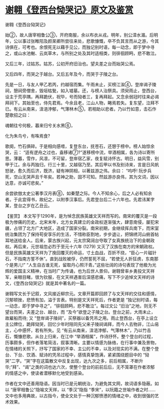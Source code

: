 # [谢翱《登西台恸哭记》原文及鉴赏](https://www.vrrw.net/wx/10262.html)

谢翱《登西台恸哭记》

始②，故人唐宰相鲁公③，开府南服，余以布衣从戎。明年，别公漳水湄。后明年，公以事过张睢阳及颜杲卿所尝往来处，悲歌慷慨，卒不负其言而从之游，今其诗俱在，可考也。余恨死无以藉手见公，而独记别时语，每一动念，即于梦中寻之，或山水池榭、云岚草木，与所别之处及其时适相类，则徘徊顾眄，悲不敢泣。

又后三年，过姑苏。姑苏，公初开府旧治也。望夫差之台而始哭公焉。

又后四年，而哭之于越台。又后五年及今，而哭于子陵之台。

先是一日，与友人甲乙若丙，约越宿而集。午雨未止，买榜江涘④，登岸谒子陵祠，憩祠旁僧舍，毁垣枯甃，如入墟墓。还，与榜人治祭具。须臾雨止，登西台，设主于荒亭隅，再拜跪伏，祝毕，号而恸者三，复再拜起。又念余弱冠时往来必谒拜祠下。其始至也，侍先君焉。今余且老，江山人物，睠焉若失。复东望，泣拜不已。有云从南来，渰浥浡郁，气薄林木⑤，若相助以悲者。乃以竹如意，击石作楚歌招之曰：

魂朝往兮何极，暮来归兮关水黑⑥，

化为朱鸟兮，有咮焉食?

歌阕，竹石俱碎。于是相向感唶，复登东台，抚苍石，还憩于榜中。榜人始惊余哭，云： “适有逻舟之过也，盍移诸⑦?”遂移榜中流，举酒相属，各为诗以寄所思。薄暮，雪作，风凛，不可留，登岸宿乙家，夜复赋诗怀古。明日，益风雪，别甲于江。余与丙独归，行三十里，又越宿乃至。其后甲以书及别诗来，言是日风帆怒驶，愈久而后济，既济，疑有神阴相，以著兹游之伟。余曰： “呜呼! 阮步兵死，空山无哭声且千年矣。若神之助，固不可知。然兹游亦良伟，其为文词，因以达意，亦诚可悲矣。”

余尝欲倣太史公著季汉月表⑧，如秦楚之际。今人不知余心，后之人必有知余者。于此宜得书，故纪之，以附季汉事后。先君登台后二十六年也。先君讳某字某，登台之岁在乙丑云。



【鉴赏】 本文写于1290年，是为悼念民族英雄文天祥而写的。南宋的覆灭是一段极为惨痛的历史。北宋末年，北方女真建立的金政权逐渐强大，肆意南侵，屡犯宋疆，占领了北方广大地区，造成了国家分裂。南宋初期，金继续挥兵南下，而宋室统治集团为了保持苟安享乐的生活，不惜称臣割地，步步退让，把锦绣河山俯首帖耳地送给金人。后来，蒙古族兴起，元太宗窝阔台夺取了女真族统治下的金朝政权。再后来，元世祖忽必烈于至元十六年 (1279) 又灭了汉族在南方的宋朝政权。但是民族英雄文天祥为了挽回覆灭的命运，寸土血战，百折不挠，“臣心一片磁针石，不指南方誓不休”。直到战败被俘，仍然誓死不屈，“若使无人折狂虏，东南那个是男儿!” “人生自古谁无死，留取丹心照汗青。”这些壮阔的诗句表现了他极为光辉的爱国主义精神，在当时广为传诵，也为后世人景仰。谢翱曾率乡勇投文天祥军，亲眼目睹，很为钦服，在文天祥遇害后深感悲痛，写下不少追悼文天祥的诗文，《登西台恸哭记》就是其中著名的一篇。

谢翱写文长于记叙，文风接近柳宗元。文章开篇即回顾了与文天祥的交往和感情，沉郁顿挫，悲愤有加，溢于言表。特别是文天祥死后，作者更是 “独记别时语，每一动念，即于梦中寻之”，“徘徊顾眄，悲不敢泣”。每过文公 “旧治”之地，则无不望台而哭，夫差之台、越台，而 “及今”欲登之子陵之台。登台之前，大雨未止，故雇船而待; 又 “登岸谒子陵祠”，买祭器以备凭吊之用。雨止登西台，在亭上设立主公牌位，跪拜恸哭，回忆少年时陪同先父来子陵祠谒拜，而今人去物非，江山易主，心中感怀，若有所失。见 “有云从南来，渰浥浡郁，气薄林木”，乃以竹击石，慨慷悲歌。从台上归来，在江中 “举酒相属”，作诗抒怀。整个登台的过程，历事颇多，但作者落笔简洁，叙事清晰。主要以情感为脉络，在行事中兼及景物，在情绪的关照下，抒写了国家的不幸、主公的不幸，以及对现实的不满。在整个登台、下台、饮酒、赋诗的凭吊过程中，感情真挚饱满，紧紧围绕题目中的 “恸哭”二字。“哭”字在这篇散文中反复出现，达九次之多，前后相属，不断升华;“拜”、“谒”之类的词也达六次，使整个登台的前前后后，无不笼罩在作者浓郁的情感之中，使读者潜移默化地受到感染。

作者在文中还善用隐语。因当时已是元朝统治，为避免其文网，故词语多隐蔽。如以 “唐宰相鲁公”隐喻文天祥，以 “季汉”隐指 “季宋”，以阮籍之世喻作者之时……文中也多用典故，以古指今，使全文处于一种沉郁愤懑的情绪之中，收到很强的艺术效果。

